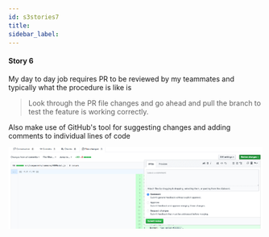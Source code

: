 ```yaml
---
id: s3stories7
title:
sidebar_label:
---
```


#### Story 6

My day to day job requires PR to be reviewed by my teammates
and typically what the procedure is like is

> Look through the PR file changes and go ahead and  pull the branch to test the feature is working correctly.

Also make use of GitHub's tool for suggesting changes
 and adding comments to individual lines of code


![xxx](https://raw.githubusercontent.com/ChickenKyiv/awesome-git-article/master/img/PR/pr-compare-tool.png)

